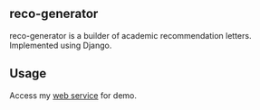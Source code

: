## reco-generator
reco-generator is a builder of academic recommendation letters. Implemented using Django.  <br>

## Usage
Access my [web service](http://amira2codecamp.pythonanywhere.com/polls/index/) for demo.
